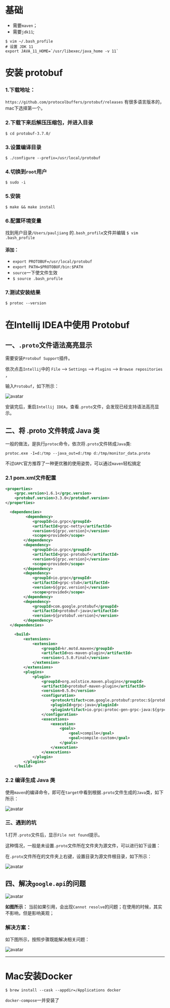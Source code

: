 # 基础

+ 需要`maven`；
+ 需要`jdk11`;

```shell
$ vim ~/.bash_profile
# 设置 JDK 11
export JAVA_11_HOME=`/usr/libexec/java_home -v 11`
```

# 安装 protobuf

### 1.下载地址：
`https://github.com/protocolbuffers/protobuf/releases`
有很多语言版本的，mac下选择第一个。

### 2.下载下来后解压压缩包，并进入目录
`$ cd protobuf-3.7.0/`

### 3.设置编译目录
`$ ./configure --prefix=/usr/local/protobuf`

### 4.切换到`root`用户
`$ sudo -i`

### 5.安装
`$ make && make install`

### 6.配置环境变量
找到用户目录`/Users/pauljiang` 的`.bash_profile`文件并编辑
`$ vim .bash_profile`
#### 添加：
+ `export PROTOBUF=/usr/local/protobuf`
+ `export PATH=$PROTOBUF/bin:$PATH`
+ `source`一下使文件生效
+ `$ source .bash_profile`

### 7.测试安装结果
`$ protoc --version`

# 在Intellij IDEA中使用 Protobuf
## 一、`.proto`文件语法高亮显示

需要安装`Protobuf Support`插件。

依次点击`Intellij`中的 `File` --> `Settings` --> `Plugins` --> `Browse repositories` ，

输入`Protobuf`，如下所示：

![avatar](./doc/pics/idea-marketplace.jpg)

安装完后，重启`Intellij IDEA`，查看`.proto`文件，会发现已经支持语法高亮显示。

## 二、将 .proto 文件转成 Java 类

一般的做法，是执行`protoc`命令，依次将`.proto`文件转成`Java`类:

`protoc.exe -I=d:/tmp --java_out=d:/tmp d:/tmp/monitor_data.proto`

不过`GRPC`官方推荐了一种更优雅的使用姿势，可以通过`maven`轻松搞定

### 2.1 pom.xml文件配置

```xml
<properties>
    <grpc.version>1.6.1</grpc.version>
    <protobuf.version>3.3.0</protobuf.version>
</properties>
```

```xml
  <dependencies>
         <dependency>
            <groupId>io.grpc</groupId>
            <artifactId>grpc-netty</artifactId>
            <version>${grpc.version}</version>
            <scope>provided</scope>
        </dependency>
        <dependency>
            <groupId>io.grpc</groupId>
            <artifactId>grpc-protobuf</artifactId>
            <version>${grpc.version}</version>
            <scope>provided</scope>
        </dependency>
        <dependency>
            <groupId>io.grpc</groupId>
            <artifactId>grpc-stub</artifactId>
            <version>${grpc.version}</version>
            <scope>provided</scope>
        </dependency>
        <dependency>
            <groupId>com.google.protobuf</groupId>
            <artifactId>protobuf-java</artifactId>
            <version>${protobuf.version}</version>
        </dependency>
  </dependencies>
```

```xml
    <build>
        <extensions>
            <extension>
                <groupId>kr.motd.maven</groupId>
                <artifactId>os-maven-plugin</artifactId>
                <version>1.5.0.Final</version>
            </extension>
        </extensions>
        <plugins>
            <plugin>
                <groupId>org.xolstice.maven.plugins</groupId>
                <artifactId>protobuf-maven-plugin</artifactId>
                <version>0.5.0</version>
                <configuration>
                    <protocArtifact>com.google.protobuf:protoc:${protobuf.version}:exe:${os.detected.classifier}</protocArtifact>
                    <pluginId>grpc-java</pluginId>
                    <pluginArtifact>io.grpc:protoc-gen-grpc-java:${grpc.version}:exe:${os.detected.classifier}</pluginArtifact>
                </configuration>
                <executions>
                    <execution>
                        <goals>
                            <goal>compile</goal>
                            <goal>compile-custom</goal>
                        </goals>
                    </execution>
                </executions>
            </plugin>            
        </plugins>
    </build>
```

### 2.2 编译生成 Java 类

使用`maven`的编译命令，即可在`target`中看到根据`.proto`文件生成的`Java`类，如下所示：

![avatar](./doc/pics/idea-grpc-maker.jpg)

### 三、遇到的坑

1.打开`.proto`文件后，显示`File not found`提示。

这种情况，一般是未设置`.proto`文件所在文件夹为源文件，可以进行如下设置：

在`.proto`文件所在的文件夹上右键，设置目录为源文件根目录，如下所示：

![avatar](./doc/pics/idea-grpc-setting.jpg)

## 四、解决`google.api`的问题

![avatar](./doc/pics/google-api-problem.jpg)

**如图所示：** 当前如果引用，会出现`Cannot resolve`的问题；在使用的时候，其实不影响，但是影响美观；

### 解决方案：

如下图所示，按照步骤既能解决相关问题：

![avatar](./doc/pics/google-api-solve.jpg)

---

# Mac安装Docker

`$ brew install --cask --appdir=/Applications docker`

`docker-compose`一并安装了
